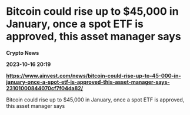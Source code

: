 # Bitcoin could rise up to $45,000 in January, once a spot ETF is approved, this asset manager says
**Crypto News**

**2023-10-16 20:19**

**https://www.ainvest.com/news/bitcoin-could-rise-up-to-45-000-in-january-once-a-spot-etf-is-approved-this-asset-manager-says-23101000844070cf7f04da82/**

Bitcoin could rise up to $45,000 in January, once a spot ETF is approved, this asset manager says
